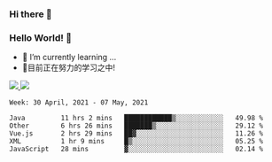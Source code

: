 ### Hi there 👋
### Hello World! 🙌

- 🌱 I’m currently learning ...
- 📖目前正在努力的学习之中!

<a href="https://github.com/anuraghazra/github-readme-stats">
  <img src="https://github-readme-stats.vercel.app/api?username=keyboardWithDream&show_icons=true&repo=github-readme-stats" />
</a>
<a href="https://github.com/anuraghazra/convoychat">
  <img src="https://github-readme-stats.vercel.app/api/top-langs/?username=keyboardWithDream&layout=compact&repo=convoychat" />
</a>



<!--START_SECTION:waka-->
```text
Week: 30 April, 2021 - 07 May, 2021

Java         11 hrs 2 mins   ████████████▒░░░░░░░░░░░░   49.98 % 
Other        6 hrs 26 mins   ███████▒░░░░░░░░░░░░░░░░░   29.12 % 
Vue.js       2 hrs 29 mins   ██▓░░░░░░░░░░░░░░░░░░░░░░   11.26 % 
XML          1 hr 9 mins     █▒░░░░░░░░░░░░░░░░░░░░░░░   05.25 % 
JavaScript   28 mins         ▓░░░░░░░░░░░░░░░░░░░░░░░░   02.14 % 
```
<!--END_SECTION:waka-->
